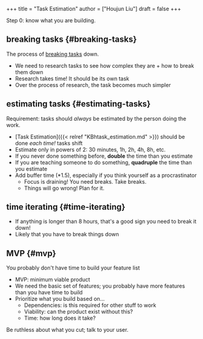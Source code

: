 +++
title = "Task Estimation"
author = ["Houjun Liu"]
draft = false
+++

Step 0: know what you are building.


## breaking tasks {#breaking-tasks}

The process of [breaking tasks](#breaking-tasks) down.

-   We need to research tasks to see how complex they are + how to break them down
-   Research takes time! It should be its own task
-   Over the process of research, the task becomes much simpler


## estimating tasks {#estimating-tasks}

Requirement: tasks should _always_ be estimated by the person doing the work.

-   [Task Estimation]({{< relref "KBhtask_estimation.md" >}}) should be done _each time!_ tasks shift
-   Estimate only in powers of 2: 30 minutes, 1h, 2h, 4h, 8h, etc.
-   If you never done something before, **double** the time than you estimate
-   If you are teaching someone to do something, **quadruple** the time than you estimate
-   Add buffer time (\*1.5), especially if you think yourself as a procrastinator
    -   Focus is draining! You need breaks. Take breaks.
    -   Things will go wrong! Plan for it.


## time iterating {#time-iterating}

-   If anything is longer than 8 hours, that's a good sign you need to break it down!
-   Likely that you have to break things down


## MVP {#mvp}

You probably don't have time to build your feature list

-   MVP: minimum viable product
-   We need the basic set of features; you probably have more features than you have time to build
-   Prioritize what you build based on...
    -   Dependencies: is this required for other stuff to work
    -   Viability: can the product exist without this?
    -   Time: how long does it take?

Be ruthless about what you cut; talk to your user.
